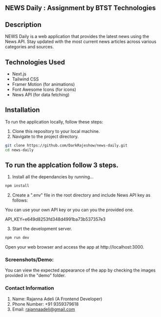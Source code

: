
## NEWS Daily : Assignment by BTST Technologies

## Description
NEWS Daily is a web application that provides the latest news using the News API. Stay updated with the most current news articles across various categories and sources.

## Technologies Used
- Next.js
- Tailwind CSS
- Framer Motion (for animations)
- Font Awesome Icons (for icons)
- News API (for data fetching)

## Installation
To run the application locally, follow these steps:

1. Clone this repository to your local machine.
2. Navigate to the project directory.

```bash
git clone https://github.com/DarkRajeshow/news-daily.git
cd news-daily
```

## To run the applcation follow 3 steps.

1. Install all the dependancies by running...
```` bash
npm install
````

2. Create a ".env" file in the root directory and include News API key as follows:

You can use your own API key or you can you the provided one.

API_KEY=e649d8253fd348d4991ba73b537357e3


3. Start the development server.

````bash
npm run dev
````
Open your web browser and access the app at http://localhost:3000.



### Screenshots/Demo:
You can view the expected appearance of the app by checking the images provided in the "demo" folder.


### Contact Information
1. Name: Rajanna Adeli (A Frontend Developer)
2. Phone Number: +91 9359379618
3. Email: rajannaadeli@gmail.com